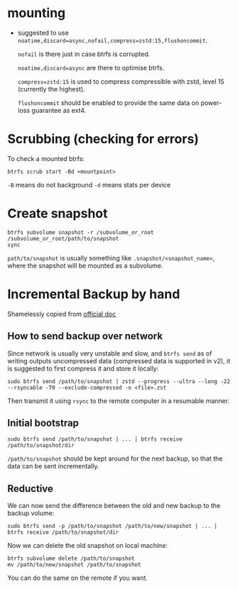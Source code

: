 # mounting
 - suggested to use `noatime,discard=async,nofail,compress=zstd:15,flushoncommit`.
   
   `nofail` is there just in case btrfs is corrupted.

   `noatime,discard=async` are there to optimise btrfs.

   `compress=zstd:15` is used to compress compressible with zstd, level 15 (currently the highest).

   `flushoncommit` should be enabled to provide the same data on power-loss guarantee
   as ext4.

# Scrubbing (checking for errors)

To check a mounted btrfs:

```
btrfs scrub start -Bd <mountpoint>
```

`-B` means do not background
`-d` means stats per device

# Create snapshot

```
btrfs subvolume snapshot -r /subvolume_or_root /subvolume_or_root/path/to/snapshot
sync
```

`path/to/snapshot` is usually something like `.snapshot/<snapshot_name>`, where the snapshot will be mounted
as a subvolume.

# Incremental Backup by hand

Shamelessly copied from [official doc](https://btrfs.wiki.kernel.org/index.php/Incremental_Backup)

## How to send backup over network

Since network is usually very unstable and slow, and `btrfs send` as of writing outputs
uncompressed data (compressed data is supported in v2), it is suggested to first
compress it and store it locally:

```
sudo btrfs send /path/to/snapshot | zstd --progress --ultra --long -22 --rsyncable -T0 --exclude-compressed -o <file>.zst
```

Then transmit it using `rsync` to the remote computer in a resumable manner.

## Initial bootstrap

```
sudo btrfs send /path/to/snapshot | ... | btrfs receive /path/to/snapshot/dir
```

`/path/to/snapshot` should be kept around for the next backup, so that the data can be sent
incrementally.

## Reductive

We can now send the difference between the old and new backup to the backup volume:

```
sudo btrfs send -p /path/to/snapshot /path/to/new/snapshot | ... | btrfs receive /path/to/snapshot/dir
```

Now we can delete the old snapshot on local machine:

```
btrfs subvolume delete /path/to/snapshot
mv /path/to/new/snapshot /path/to/snapshot
```

You can do the same on the remote if you want.
